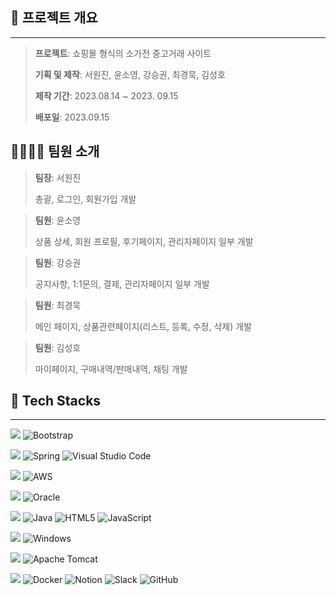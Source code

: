 ## 📆 프로젝트 개요
---
><p><strong>프로젝트</strong>: 쇼핑몰 형식의 소가전 중고거래 사이트</p>
><p><strong>기획 및 제작</strong>: 서원진, 윤소영, 강승권, 최경묵, 김성호</p>
><p><strong>제작 기간</strong>: 2023.08.14 ~ 2023. 09.15 
><p><strong>배포일</strong>: 2023.09.15</p>


## 👨‍👨‍👧‍👧 팀원 소개
><p><strong>팀장</strong>: 서원진</p>
>총괄, 로그인, 회원가입 개발

><p><strong>팀원</strong>: 윤소영</p>
>상품 상세, 회원 프로필, 후기페이지, 관리자페이지 일부 개발

><p><strong>팀원</strong>: 강승권</p>
>공지사항, 1:1문의, 결제, 관리자페이지 일부 개발

><p><strong>팀원</strong>: 최경묵</p>
>메인 페이지, 상품관련페이지(리스트, 등록, 수정, 삭제) 개발

><p><strong>팀원</strong>: 김성호</p>
>마이페이지, 구매내역/판매내역, 채팅 개발


## 🔨 Tech Stacks
---

<img src="https://img.shields.io/badge/Design-%23121011?style=for-the-badge"> ![Bootstrap](https://img.shields.io/badge/bootstrap-%238511FA.svg?style=for-the-badge&logo=bootstrap&logoColor=white) <br/>

<img src="https://img.shields.io/badge/IDE-%23121011?style=for-the-badge"> ![Spring](https://img.shields.io/badge/spring-%236DB33F.svg?style=for-the-badge&logo=spring&logoColor=white) ![Visual Studio Code](https://img.shields.io/badge/Visual%20Studio%20Code-0078d7.svg?style=for-the-badge&logo=visual-studio-code&logoColor=white)<br/>

<img src="https://img.shields.io/badge/Server Hosting-%23121011?style=for-the-badge"> ![AWS](https://img.shields.io/badge/AWS-%23FF9900.svg?style=for-the-badge&logo=amazon-aws&logoColor=white) <br/>

<img src="https://img.shields.io/badge/DB-%23121011?style=for-the-badge"> ![Oracle](https://img.shields.io/badge/Oracle-F80000?style=for-the-badge&logo=oracle&logoColor=white) <br/>

<img src="https://img.shields.io/badge/Languages-%23121011?style=for-the-badge"> ![Java](https://img.shields.io/badge/java-%23ED8B00.svg?style=for-the-badge&logo=openjdk&logoColor=white) ![HTML5](https://img.shields.io/badge/html5-%23E34F26.svg?style=for-the-badge&logo=html5&logoColor=white) ![JavaScript](https://img.shields.io/badge/javascript-%23323330.svg?style=for-the-badge&logo=javascript&logoColor=%23F7DF1E) <br/>

<img src="https://img.shields.io/badge/OS-%23121011?style=for-the-badge"> ![Windows](https://img.shields.io/badge/Windows-0078D6?style=for-the-badge&logo=windows&logoColor=white) <br/>

<img src="https://img.shields.io/badge/Server-%23121011?style=for-the-badge"> ![Apache Tomcat](https://img.shields.io/badge/apache%20tomcat-%23F8DC75.svg?style=for-the-badge&logo=apache-tomcat&logoColor=black) <br/>

<img src="https://img.shields.io/badge/Other-%23121011?style=for-the-badge"> ![Docker](https://img.shields.io/badge/docker-%230db7ed.svg?style=for-the-badge&logo=docker&logoColor=white) ![Notion](https://img.shields.io/badge/Notion-%23000000.svg?style=for-the-badge&logo=notion&logoColor=white) ![Slack](https://img.shields.io/badge/Slack-4A154B?style=for-the-badge&logo=slack&logoColor=white) ![GitHub](https://img.shields.io/badge/github-%23121011.svg?style=for-the-badge&logo=github&logoColor=white) 





